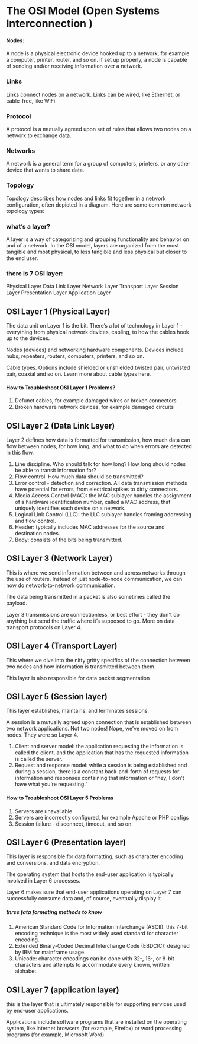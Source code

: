 # The OSI Model (Open Systems Interconnection )

#### Nodes:

A node is a physical electronic device hooked up to a network, for example a computer, printer, router, and so on. If set up properly, a node is capable of sending and/or receiving information over a network.

### Links

Links connect nodes on a network. Links can be wired, like Ethernet, or cable-free, like WiFi.

### Protocol

A protocol is a mutually agreed upon set of rules that allows two nodes on a network to exchange data.

### Networks

A network is a general term for a group of computers, printers, or any other device that wants to share data.

### Topology

Topology describes how nodes and links fit together in a network configuration, often depicted in a diagram. Here are some common network topology types:

### what’s a layer?

A layer is a way of categorizing and grouping functionality and behavior on and of a network.
In the OSI model, layers are organized from the most tangible and most physical, to less tangible and less physical but closer to the end user.

### there is 7 OSI layer:

Physical Layer
Data Link Layer
Network Layer
Transport Layer
Session Layer
Presentation Layer
Application Layer

## OSI Layer 1 (Physical Layer)

The data unit on Layer 1 is the bit.
There’s a lot of technology in Layer 1 - everything from physical network devices, cabling, to how the cables hook up to the devices.

Nodes (devices) and networking hardware components. Devices include hubs, repeaters, routers, computers, printers, and so on.

Cable types. Options include shielded or unshielded twisted pair, untwisted pair, coaxial and so on. Learn more about cable types here.

#### How to Troubleshoot OSI Layer 1 Problems?

1. Defunct cables, for example damaged wires or broken connectors
2. Broken hardware network devices, for example damaged circuits

## OSI Layer 2 (Data Link Layer)

Layer 2 defines how data is formatted for transmission, how much data can flow between nodes, for how long, and what to do when errors are detected in this flow.

1. Line discipline. Who should talk for how long? How long should nodes be able to transit information for?
2. Flow control. How much data should be transmitted?
3. Error control - detection and correction. All data transmission methods have potential for errors, from electrical spikes to dirty connectors.
4. Media Access Control (MAC): the MAC sublayer handles the assignment of a hardware identification number, called a MAC address, that uniquely identifies each device on a network.
5. Logical Link Control (LLC): the LLC sublayer handles framing addressing and flow control.
6. Header: typically includes MAC addresses for the source and destination nodes.
7. Body: consists of the bits being transmitted.

## OSI Layer 3 (Network Layer)

This is where we send information between and across networks through the use of routers.
Instead of just node-to-node communication, we can now do network-to-network communication.

The data being transmitted in a packet is also sometimes called the payload.

Layer 3 transmissions are connectionless, or best effort - they don't do anything but send the traffic where it’s supposed to go. More on data transport protocols on Layer 4.

## OSI Layer 4 (Transport Layer)

This where we dive into the nitty gritty specifics of the connection between two nodes and how information is transmitted between them.

This layer is also responsible for data packet segmentation

## OSI Layer 5 (Session layer)

This layer establishes, maintains, and terminates sessions.

A session is a mutually agreed upon connection that is established between two network applications. Not two nodes! Nope, we’ve moved on from nodes. They were so Layer 4.

1. Client and server model: the application requesting the information is called the client, and the application that has the requested information is called the server.
2. Request and response model: while a session is being established and during a session, there is a constant back-and-forth of requests for information and responses containing that information or “hey, I don’t have what you’re requesting.”

#### How to Troubleshoot OSI Layer 5 Problems

1. Servers are unavailable
2. Servers are incorrectly configured, for example Apache or PHP configs
3. Session failure - disconnect, timeout, and so on.

## OSI Layer 6 (Presentation layer)

This layer is responsible for data formatting, such as character encoding and conversions, and data encryption.

The operating system that hosts the end-user application is typically involved in Layer 6 processes.

Layer 6 makes sure that end-user applications operating on Layer 7 can successfully consume data and, of course, eventually display it.

##### three fata formating methods to know

1. American Standard Code for Information Interchange (ASCII): this 7-bit encoding technique is the most widely used standard for character encoding.
2. Extended Binary-Coded Decimal Interchange Code (EBDCIC): designed by IBM for mainframe usage.
3. Unicode: character encodings can be done with 32-, 16-, or 8-bit characters and attempts to accommodate every known, written alphabet.

## OSI Layer 7 (application layer)

this is the layer that is ultimately responsible for supporting services used by end-user applications.

Applications include software programs that are installed on the operating system, like Internet browsers (for example, Firefox) or word processing programs (for example, Microsoft Word).
